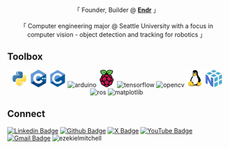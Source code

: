 

<p align="center"> 
    <br>
            「 Founder, Builder @ <b><a href="https://endrcompany.com/">Endr</a></b> 」
    <br>
    <br>
            「 Computer engineering major @ Seattle University with a focus in computer vision - object detection and tracking for robotics 」
    <br>
</p>

Toolbox
---

<p align="center">
  <img src="https://raw.githubusercontent.com/devicons/devicon/master/icons/python/python-original.svg" alt="python" width="40" height="40"/>
  <img src="https://raw.githubusercontent.com/devicons/devicon/master/icons/cplusplus/cplusplus-original.svg" alt="cplusplus" width="40" height="40"/>
  <img src="https://raw.githubusercontent.com/devicons/devicon/master/icons/c/c-original.svg" alt="c" width="40" height="40"/>
  <img src="https://cdn.worldvectorlogo.com/logos/arduino-1.svg" alt="arduino" width="40" height="40"/>
  <img src="https://raw.githubusercontent.com/devicons/devicon/master/icons/raspberrypi/raspberrypi-original.svg" alt="raspberry pi" width="40" height="40"/>
  <img src="https://www.vectorlogo.zone/logos/tensorflow/tensorflow-icon.svg" alt="tensorflow" width="40" height="40"/>
  <img src="https://www.vectorlogo.zone/logos/opencv/opencv-icon.svg" alt="opencv" width="40" height="40"/>
  <img src="https://raw.githubusercontent.com/devicons/devicon/master/icons/linux/linux-original.svg" alt="linux" width="40" height="40"/>
  <img src="https://raw.githubusercontent.com/devicons/devicon/2ae2a900d2f041da66e950e4d48052658d850630/icons/numpy/numpy-original.svg" alt="numpy" width="40" height="40"/>
  <img src="https://www.vectorlogo.zone/logos/ros/ros-icon.svg" alt="ros" width="40" height="40"/>
  <img src="https://upload.wikimedia.org/wikipedia/commons/8/84/Matplotlib_icon.svg" alt="matplotlib" width="40" height="40"/>
</p>


Connect
---
[![Linkedin Badge](https://img.shields.io/badge/-LinkedIn-blue?style=flat-square&logo=Linkedin&logoColor=white&link=https://www.linkedin.com/in/mateus-antonio-robotica/?locale=en_US)](https://www.linkedin.com/in/ezekielmitchell/)
[![Github Badge](https://img.shields.io/badge/-Github-000?style=flat-square&logo=Github&logoColor=white&link=https://github.com/mateustoin)](https://github.com/ezekielmitchell)
[![X Badge](https://img.shields.io/badge/-X-000000?style=flat-square&labelColor=000000&logo=x&logoColor=white&link=https://twitter.com/ezekielendr)](https://twitter.com/ezekielendr)
[![YouTube Badge](https://img.shields.io/badge/-YouTube-FF0000?style=flat-square&labelColor=FF0000&logo=youtube&logoColor=white&link=https://www.youtube.com/@ezekielamitchell)](https://www.youtube.com/@ezekielamitchell)
[![Gmail Badge](https://img.shields.io/badge/-Gmail-c14438?style=flat-square&logo=Gmail&logoColor=white&link=mailto:ezekiel@endrcompany.com)](mailto:ezekiel@endrcompany.com)
<img src="https://komarev.com/ghpvc/?username=ezekielmitchell&label=Profile%20views&color=0e75b6&style=flat-square" alt="ezekielmitchell" />
